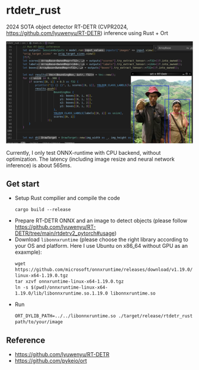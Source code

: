 # rtdetr_rust
2024 SOTA object detector RT-DETR (CVPR2024, https://github.com/lyuwenyu/RT-DETR) inference using Rust + Ort

![](demo.png)

Currently, I only test ONNX-runtime with CPU backend, without optimization. The latency (including image resize and neural network inference) is about 565ms.

## Get start
* Setup Rust compilier and compile the code
  ```
  cargo build --release
  ```
* Prepare RT-DETR ONNX and an image to detect objects (please follow https://github.com/lyuwenyu/RT-DETR/tree/main/rtdetrv2_pytorch#usage)
* Download `libonnxruntime` (please choose the right library according to your OS and platform. Here I use Ubuntu on x86_64 without GPU as an exaxmple):
  ```
  wget https://github.com/microsoft/onnxruntime/releases/download/v1.19.0/onnxruntime-linux-x64-1.19.0.tgz
  tar xzvf onnxruntime-linux-x64-1.19.0.tgz
  ln -s $(pwd)/onnxruntime-linux-x64-1.19.0/lib/libonnxruntime.so.1.19.0 libonnxruntime.so
  ```
* Run
  ```
  ORT_DYLIB_PATH=../../libonnxruntime.so ./target/release/rtdetr_rust path/to/your/image
  ```

## Reference
* https://github.com/lyuwenyu/RT-DETR
* https://github.com/pykeio/ort
  
